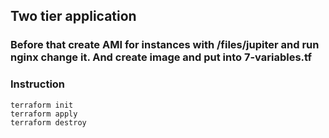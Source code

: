 ## Two tier application

### Before that create AMI for instances with /files/jupiter and run nginx change it. And create image and put into 7-variables.tf

### Instruction
    terraform init
    terraform apply
    terraform destroy 